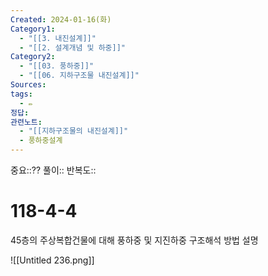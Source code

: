 ```yaml
---
Created: 2024-01-16(화)
Category1:
  - "[[3. 내진설계]]"
  - "[[2. 설계개념 및 하중]]"
Category2:
  - "[[03. 풍하중]]"
  - "[[06. 지하구조물 내진설계]]"
Sources: 
tags:
  - ✏️
정답: 
관련노트:
  - "[[지하구조물의 내진설계]]"
  - 풍하중설계
---
```

중요::⁇
풀이::
반복도::

# 118-4-4

45층의 주상복합건물에 대해 풍하중 및 지진하중 구조해석 방법 설명

![[Untitled 236.png]]